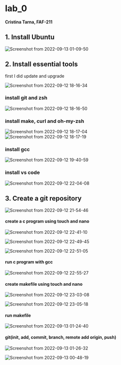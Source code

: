 # lab_0

**Cristina Tarna, FAF-211**

## 1. Install Ubuntu

![Screenshot from 2022-09-13 01-09-50](https://user-images.githubusercontent.com/93125408/189767418-f2bce30d-e2cb-43e4-85d8-a050df0cf953.png)

## 2. Install essential tools
first I did update and upgrade

![Screenshot from 2022-09-12 18-16-34](https://user-images.githubusercontent.com/93125408/189767696-d6327289-73dd-448d-b0a9-0668dd099c86.png)

### install git and zsh
![Screenshot from 2022-09-12 18-16-50](https://user-images.githubusercontent.com/93125408/189767832-115337de-2e55-4b8b-acaa-1eda71c67726.png)

### install make, curl and oh-my-zsh
![Screenshot from 2022-09-12 18-17-04](https://user-images.githubusercontent.com/93125408/189767924-c69e794e-477f-44fc-8d1b-15b0269d650e.png)
![Screenshot from 2022-09-12 18-17-19](https://user-images.githubusercontent.com/93125408/189767939-5d77c82c-9757-45c1-9d91-2e1cbb03343a.png)

### install gcc
![Screenshot from 2022-09-12 19-40-59](https://user-images.githubusercontent.com/93125408/189768019-a847247f-5e4a-4308-b6ce-b27515f6284a.png)

### install vs code
![Screenshot from 2022-09-12 22-04-08](https://user-images.githubusercontent.com/93125408/189768111-547e0106-3326-43cb-94ea-601fdca131ef.png)

## 3. Create a git repository
![Screenshot from 2022-09-12 21-54-46](https://user-images.githubusercontent.com/93125408/189768210-e6651019-e9a5-4c34-832e-3004370075db.png)


#### create a c program using touch and nano
![Screenshot from 2022-09-12 22-41-10](https://user-images.githubusercontent.com/93125408/189768416-796cc5ab-6226-44bf-bb57-02835a04deb4.png)

![Screenshot from 2022-09-12 22-49-45](https://user-images.githubusercontent.com/93125408/189768600-a3c54fd9-0bab-4c03-a332-c5e6d4626a4f.png)

![Screenshot from 2022-09-12 22-51-05](https://user-images.githubusercontent.com/93125408/189768648-2a2acb60-c2a5-4a96-aa9b-12a8c95e9a8d.png)

#### run c program with gcc

![Screenshot from 2022-09-12 22-55-27](https://user-images.githubusercontent.com/93125408/189768750-ef396564-9307-4696-9b86-85784e193565.png)

#### create makefile using touch and nano

![Screenshot from 2022-09-12 23-03-08](https://user-images.githubusercontent.com/93125408/189768894-e6ca04ae-7107-4296-ac54-41831b88a11a.png)

![Screenshot from 2022-09-12 23-05-18](https://user-images.githubusercontent.com/93125408/189768907-33d8216d-f82e-4aa3-a242-62d2e94a558f.png)

#### run makefile
![Screenshot from 2022-09-13 01-24-40](https://user-images.githubusercontent.com/93125408/189769105-aa6fc1b1-20e4-4e5a-acb2-0368753f845a.png)

#### git(init, add, commit, branch, remote add origin, push)
![Screenshot from 2022-09-13 01-26-32](https://user-images.githubusercontent.com/93125408/189769357-8511b027-5217-41f7-b336-cd3fdf7bd14d.png)

![Screenshot from 2022-09-13 00-48-19](https://user-images.githubusercontent.com/93125408/189769556-c6fc3d8b-0b9f-4229-903d-d3243e75610a.png)


